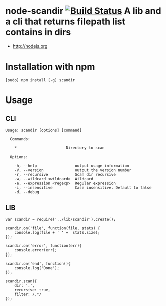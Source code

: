 node-scandir [![Build Status](https://travis-ci.org/sdolard/node-scandir.png?branch=master)](https://travis-ci.org/sdolard/node-scandir)
A lib and a cli that returns filepath list contains in dirs
============

* http://nodejs.org

# Installation with npm

```
[sudo] npm install [-g] scandir
```

# Usage
## CLI

```
Usage: scandir [options] [command]

  Commands:

    *                      Directory to scan

  Options:

    -h, --help                 output usage information
    -V, --version              output the version number
    -r, --recursive            Scan dir recursive
    -w, --wildcard <wildcard>  Wildcard
    -e, --expression <regexp>  Regular expression
    -i, --insensitive          Case insensitive. Default to false
    -d, --debug

```

## LIB


```
var scandir = require('../lib/scandir').create();

scandir.on('file', function(file, stats) {
	console.log(file + ' ' +  stats.size);
});

scandir.on('error', function(err){
	console.error(err);
});

scandir.on('end', function(){
	console.log('Done');
});

scandir.scan({
	dir: '.',
	recursive: true,
	filter: /.*/
});

```
